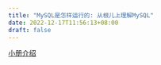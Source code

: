 ```yaml
---
title: "MySQL是怎样运行的: 从根儿上理解MySQL"
date: 2022-12-17T11:56:13+08:00
draft: false
---
```


[小册介绍](https://juejin.cn/book/6844733769996304392)
